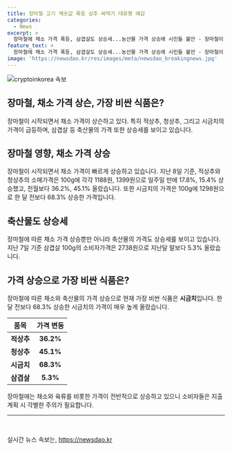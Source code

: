 ```yaml
---
title: 장마철 고기 채솟값 폭등 상추 싸먹기 대유행 예감
categories:
  - News
excerpt: >
  장마철에 채소 가격 폭등, 삼겹살도 상승세...농산물 가격 상승에 시민들 불안 - 장마철이 시작되면서 채소 가격이 급등하고 있어. 최근 한 주간 적상추와 청상추 소매가격이 각각 17.8%, 15.4% 올랐고, 전월대비로는 36.2%, 45.1% 올랐어. 시금치의 경우에는 전월보다 68.3% 올라 살펴보기 어려운 수준이야. 이에 더해 삼겹살 가격도 5.3% 상승한 상황이야. 식료품 가격 상승으로 시민들의 불안감이 높아지고 있어.
feature_text: >
  장마철에 채소 가격 폭등, 삼겹살도 상승세...농산물 가격 상승에 시민들 불안 - 장마철이 시작되면서 채소 가격이 급등하고 있어. 최근 한 주간 적상추와 청상추 소매가격이 각각 17.8%, 15.4% 올랐고, 전월대비로는 36.2%, 45.1% 올랐어. 시금치의 경우에는 전월보다 68.3% 올라 살펴보기 어려운 수준이야. 이에 더해 삼겹살 가격도 5.3% 상승한 상황이야. 식료품 가격 상승으로 시민들의 불안감이 높아지고 있어.
image: 'https://newsdao.kr/res/images/meta/newsdao_breakingnews.jpg'
---
```


<p><img src="https://newsdao.kr/res/images/meta/newsdao_breakingnews.jpg" alt="cryptoinkorea 속보" /></p>

<h2 data-ke-size="size28"><b>장마철, 채소 가격 상슨, 가장 비싼 식품은? </b></h2>

<p data-ke-size="size16">장마철이 시작되면서 채소 가격이 상슨하고 있다. 특히 적상추, 청상추, 그리고 시금치의 가격이 급등하며, 삼겹살 등 축산물의 가격 또한 상승세를 보이고 있습니다.</p>

<h2 data-ke-size="size24"><b>장마철 영향, 채소 가격 상승</b></h2>

<p data-ke-size="size16">장마철이 시작되면서 채소 가격이 빠르게 상승하고 있습니다. 지난 8일 기준, 적상추와 청상추의 소매가격은 100g에 각각 1188원, 1399원으로 일주일 만에 17.8%, 15.4% 상승했고, 전월보다 36.2%, 45.1% 올랐습니다. 또한 시금치의 가격은 100g에 1298원으로 한 달 전보다 68.3% 상승한 가격입니다.</p>

<h2 data-ke-size="size24"><b>축산물도 상승세</b></h2>

<p data-ke-size="size16">장마철에 따른 채소 가격 상승뿐만 아니라 축산물의 가격도 상승세를 보이고 있습니다. 지난 7일 기준 삼겹살 100g의 소비자가격은 2738원으로 지난달 말보다 5.3% 올랐습니다.</p>

<h2 data-ke-size="size24"><b>가격 상승으로 가장 비싼 식품은?</b></h2>

<p data-ke-size="size16">장마철에 따른 채소와 축산물의 가격 상승으로 현재 가장 비싼 식품은 <b>시금치</b>입니다. 한 달 전보다 68.3% 상승한 시금치의 가격이 매우 높게 올랐습니다.</p>

<table>
    <thead>
        <tr>
            <th style="text-align: center;">품목</th>
            <th style="text-align: center;">가격 변동</th>
        </tr>
    </thead>
    <tbody>
        <tr>
            <td style="text-align: center;"><b>적상추</b></td>
            <td style="text-align: center;"><b>36.2%</b></td>
        </tr>
        <tr>
            <td style="text-align: center;"><b>청상추</b></td>
            <td style="text-align: center;"><b>45.1%</b></td>
        </tr>
        <tr>
            <td style="text-align: center;"><b>시금치</b></td>
            <td style="text-align: center;"><b>68.3%</b></td>
        </tr>
        <tr>
            <td style="text-align: center;"><b>삼겹살</b></td>
            <td style="text-align: center;"><b>5.3%</b></td>
        </tr>
    </tbody>
</table>

<p data-ke-size="size16">장마철에는 채소와 육류를 비롯한 가격이 전반적으로 상승하고 있으니 소비자들은 지출 계획 시 각별한 주의가 필요합니다.</p>

<hr>

<p data-ke-size="size16">&nbsp;</p>
실시간 뉴스 속보는, <a href="https://newsdao.kr" rel="dofollow">https://newsdao.kr</a>


